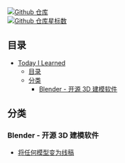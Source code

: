 <div class="sheild-card">
  <div>
    <a href="https://github.com/maodaisuki/til">
      <img src="https://img.shields.io/badge/Github-%E4%BB%93%E5%BA%93-green" alt="Github 仓库"/>
    </a>
  </div>
  <div>
    <a href="https://github.com/maodaisuki/til">
      <img src="https://img.shields.io/github/stars/maodaisuki/til" alt="Github 仓库星标数"/>
    </a>
  </div>
</div>

## 目录

- [Today I Learned](#today-i-learned)
  - [目录](#目录)
  - [分类](#分类)
    * [Blender - 开源 3D 建模软件](#blender)

## 分类

<h3 id='blender'>Blender - 开源 3D 建模软件</h3>

- [将任何模型变为线稿](blender/blender-line.md)

